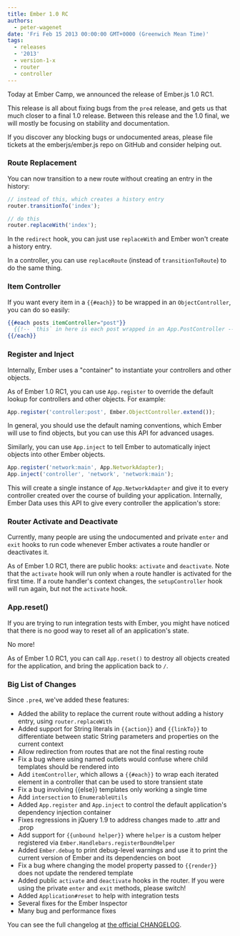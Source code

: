 ```yaml
---
title: Ember 1.0 RC
authors:
  - peter-wagenet
date: 'Fri Feb 15 2013 00:00:00 GMT+0000 (Greenwich Mean Time)'
tags:
  - releases
  - '2013'
  - version-1-x
  - router
  - controller
---
```



Today at Ember Camp, we announced the release of Ember.js 1.0 RC1.

This release is all about fixing bugs from the `pre4` release, and
gets us that much closer to a final 1.0 release. Between this release
and the 1.0 final, we will mostly be focusing on stability and documentation.

If you discover any blocking bugs or undocumented areas, please file tickets at
the emberjs/ember.js repo on GitHub and consider helping out.

### Route Replacement

You can now transition to a new route without creating an entry in the history:

```js
// instead of this, which creates a history entry
router.transitionTo('index');

// do this
router.replaceWith('index');
```

In the `redirect` hook, you can just use `replaceWith` and Ember won't create
a history entry.

In a controller, you can use `replaceRoute` (instead of `transitionToRoute`)
to do the same thing.

### Item Controller

If you want every item in a `{{#each}}` to be wrapped in an `ObjectController`,
you can do so easily:

```handlebars
{{#each posts itemController="post"}}
  {{!-- `this` in here is each post wrapped in an App.PostController --}}
{{/each}}
```

### Register and Inject

Internally, Ember uses a "container" to instantiate your controllers and other
objects.

As of Ember 1.0 RC1, you can use `App.register` to override the default lookup
for controllers and other objects. For example:

```js
App.register('controller:post', Ember.ObjectController.extend());
```

In general, you should use the default naming conventions, which Ember will use
to find objects, but you can use this API for advanced usages.

Similarly, you can use `App.inject` to tell Ember to automatically inject
objects into other Ember objects.

```js
App.register('network:main', App.NetworkAdapter);
App.inject('controller', 'network', 'network:main');
```

This will create a single instance of `App.NetworkAdapter` and give it to every
controller created over the course of building your application. Internally,
Ember Data uses this API to give every controller the application's store:

### Router Activate and Deactivate

Currently, many people are using the undocumented and private `enter` and
`exit` hooks to run code whenever Ember activates a route handler or
deactivates it.

As of Ember 1.0 RC1, there are public hooks: `activate` and `deactivate`. Note
that the `activate` hook will run only when a route handler is activated for
the first time. If a route handler's context changes, the `setupController`
hook will run again, but not the `activate` hook.

### App.reset()

If you are trying to run integration tests with Ember, you might have noticed
that there is no good way to reset all of an application's state.

No more!

As of Ember 1.0 RC1, you can call `App.reset()` to destroy all objects created
for the application, and bring the application back to `/`.

### Big List of Changes

Since `.pre4`, we've added these features:

* Added the ability to replace the current route without adding a history
  entry, using `router.replaceWith`
* Added support for String literals in `{{action}}` and `{{linkTo}}` to
  differentiate between static String parameters and properties on the current
  context
* Allow redirection from routes that are not the final resting route
* Fix a bug where using named outlets would confuse where child templates should
  be rendered into
* Add `itemController`, which allows a `{{#each}}` to wrap each iterated element
  in a controller that can be used to store transient state
* Fix a bug involving {{else}} templates only working a single time
* Add `intersection` to `EnumerableUtils`
* Added `App.register` and `App.inject` to control the default application's
  dependency injection container
* Fixes regressions in jQuery 1.9 to address changes made to .attr and .prop
* Add support for `{{unbound helper}}` where `helper` is a custom helper
  registered via `Ember.Handlebars.registerBoundHelper`
* Added `Ember.debug` to print debug-level warnings and use it to print the
  current version of Ember and its dependencies on boot
* Fix a bug where changing the model property passed to `{{render}}` does not
  update the rendered template
* Added public `activate` and `deactivate` hooks in the router. If you were
  using the private `enter` and `exit` methods, please switch!
* Added `Application#reset` to help with integration tests
* Several fixes for the Ember Inspector
* Many bug and performance fixes

You can see the full changelog at [the official CHANGELOG][1].

[1]: https://github.com/emberjs/ember.js/blob/master/CHANGELOG
